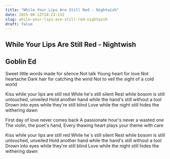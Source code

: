 ```yaml
---
title: "While Your Lips Are Still Red - Nightwish"
date: 2025-06-12T14:23:13Z
slug: while-your-lips-are-still-red-nightwish
draft: false
---
```


## While Your Lips Are Still Red - Nightwish

## Goblin Ed

Sweet little words made for silence
Not talk
Young heart for love
Not heartache
Dark hair for catching the wind
Not to veil the sight of a cold world

Kiss while your lips are still red
While he's still silent
Rest while bosom is still untouched, unveiled
Hold another hand while the hand's still without a tool
Drown into eyes while they're still blind
Love while the night still hides the withering dawn

First day of love never comes back
A passionate hour's never a wasted one
The violin, the poet's hand,
Every thawing heart plays your theme with care

Kiss while your lips are still red
While he`s still silent
Rest while bosom is still untouched, unveiled
Hold another hand while the hand's still without a tool
Drown into eyes while they're still blind
Love while the night still hides the withering dawn